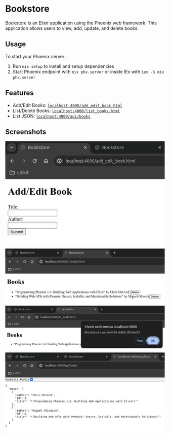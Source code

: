 # Bookstore

Bookstore is an Elixir application using the Phoenix web framework. This application allows users to view, add, update, and delete books.

## Usage

To start your Phoenix server:

  1. Run `mix setup` to install and setup dependencies
  2. Start Phoenix endpoint with `mix phx.server` or inside IEx with `iex -S mix phx.server`

## Features

- Add/Edit Books: [`localhost:4000/add_edit_book.html`](http://localhost:4000/add_edit_book.html)<br/>
- List/Delete Books: [`localhost:4000/list_books.html`](http://localhost:4000/list_books.html)<br/>
- List JSON: [`localhost:4000/api/books`](http://localhost:4000/api/books)

## Screenshots

![Add_Book](assets/add_book.jpg)
![Delete_Book](assets/delete_book.jpg)
![Confirm](assets/confirm.jpg)
![List_JSON](assets/list_JSON.jpg)



